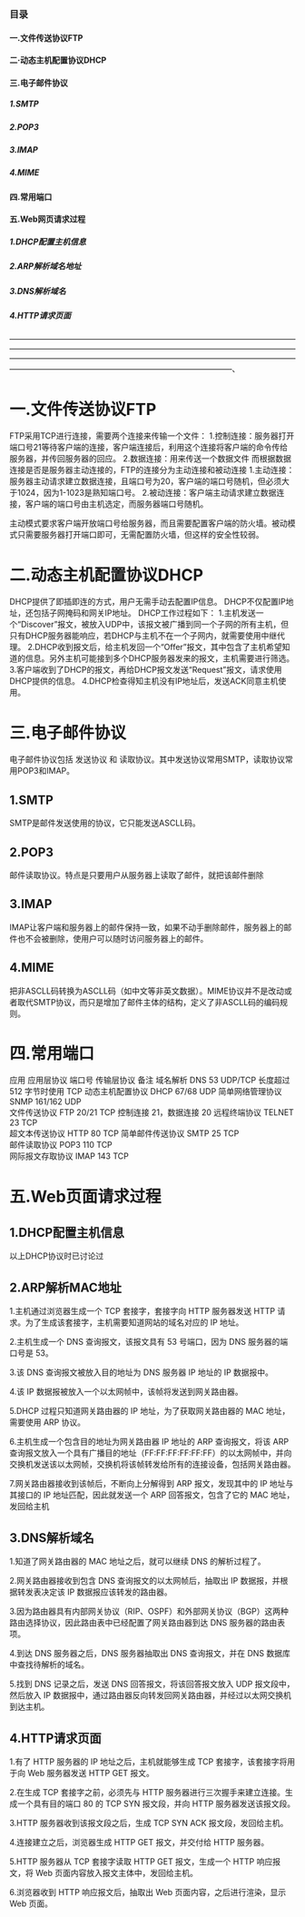 ### 目录
#### 一.文件传送协议FTP
#### 二·动态主机配置协议DHCP
#### 三.电子邮件协议
 ##### 1.SMTP
 ##### 2.POP3
 ##### 3.IMAP
 ##### 4.MIME
#### 四.常用端口
#### 五.Web网页请求过程
 ##### 1.DHCP配置主机信息
 ##### 2.ARP解析域名地址
 ##### 3.DNS解析域名
 ##### 4.HTTP请求页面
 
 ————————————————————————————————————————————————————————————————————————————————————————————————————————————————————————————————————————、
 
 # 一.文件传送协议FTP
 FTP采用TCP进行连接，需要两个连接来传输一个文件：
 1.控制连接：服务器打开端口号21等待客户端的连接，客户端连接后，利用这个连接将客户端的命令传给服务器，并传回服务器的回应。
 2.数据连接：用来传送一个数据文件
 而根据数据连接是否是服务器主动连接的，FTP的连接分为主动连接和被动连接
 1.主动连接：服务器主动请求建立数据连接，且端口号为20，客户端的端口号随机，但必须大于1024，因为1-1023是熟知端口号。
 2.被动连接：客户端主动请求建立数据连接，客户端的端口号由主机选定，而服务器端口号随机。
 
 主动模式要求客户端开放端口号给服务器，而且需要配置客户端的防火墙。被动模式只需要服务器打开端口即可，无需配置防火墙，但这样的安全性较弱。
 
 # 二.动态主机配置协议DHCP
 DHCP提供了即插即连的方式，用户无需手动去配置IP信息。
 DHCP不仅配置IP地址，还包括子网掩码和网关IP地址。
 DHCP工作过程如下：
 1.主机发送一个“Discover”报文，被放入UDP中，该报文被广播到同一个子网的所有主机，但只有DHCP服务器能响应，若DHCP与主机不在一个子网内，就需要使用中继代理。
 2.DHCP收到报文后，给主机发回一个“Offer”报文，其中包含了主机希望知道的信息。另外主机可能接到多个DHCP服务器发来的报文，主机需要进行筛选。
 3.客户端收到了DHCP的报文，再给DHCP报文发送“Request”报文，请求使用DHCP提供的信息。
 4.DHCP检查得知主机没有IP地址后，发送ACK同意主机使用。
 
 # 三.电子邮件协议
 电子邮件协议包括 发送协议 和 读取协议。其中发送协议常用SMTP，读取协议常用POP3和IMAP。
 ## 1.SMTP
 SMTP是邮件发送使用的协议，它只能发送ASCLL码。
 
 ## 2.POP3
 邮件读取协议。特点是只要用户从服务器上读取了邮件，就把该邮件删除
 
 ## 3.IMAP
 IMAP让客户端和服务器上的邮件保持一致，如果不动手删除邮件，服务器上的邮件也不会被删除，使用户可以随时访问服务器上的邮件。
 
 ## 4.MIME
 把非ASCLL码转换为ASCLL码（如中文等非英文数据）。MIME协议并不是改动或者取代SMTP协议，而只是增加了邮件主体的结构，定义了非ASCLL码的编码规则。
 
 # 四.常用端口
 
 应用	         应用层协议	    端口号	   传输层协议	      备注
域名解析	        DNS	           53	     UDP/TCP	 长度超过 512 字节时使用 TCP
动态主机配置协议  DHCP	         67/68	    UDP	
简单网络管理协议	SNMP	         161/162	  UDP	
文件传送协议	    FTP	           20/21	    TCP	      控制连接 21，数据连接 20
远程终端协议	    TELNET	        23	      TCP	
超文本传送协议	   HTTP	           80	        TCP	
简单邮件传送协议	SMTP	          25	       TCP	
邮件读取协议	    POP3	          110	       TCP	
网际报文存取协议	IMAP	          143	        TCP	

# 五.Web页面请求过程

## 1.DHCP配置主机信息
以上DHCP协议时已讨论过

## 2.ARP解析MAC地址
1.主机通过浏览器生成一个 TCP 套接字，套接字向 HTTP 服务器发送 HTTP 请求。为了生成该套接字，主机需要知道网站的域名对应的 IP 地址。

2.主机生成一个 DNS 查询报文，该报文具有 53 号端口，因为 DNS 服务器的端口号是 53。

3.该 DNS 查询报文被放入目的地址为 DNS 服务器 IP 地址的 IP 数据报中。

4.该 IP 数据报被放入一个以太网帧中，该帧将发送到网关路由器。

5.DHCP 过程只知道网关路由器的 IP 地址，为了获取网关路由器的 MAC 地址，需要使用 ARP 协议。

6.主机生成一个包含目的地址为网关路由器 IP 地址的 ARP 查询报文，将该 ARP 查询报文放入一个具有广播目的地址（FF:FF:FF:FF:FF:FF）的以太网帧中，并向交换机发送该以太网帧，交换机将该帧转发给所有的连接设备，包括网关路由器。

7.网关路由器接收到该帧后，不断向上分解得到 ARP 报文，发现其中的 IP 地址与其接口的 IP 地址匹配，因此就发送一个 ARP 回答报文，包含了它的 MAC 地址，发回给主机
 
## 3.DNS解析域名
1.知道了网关路由器的 MAC 地址之后，就可以继续 DNS 的解析过程了。

2.网关路由器接收到包含 DNS 查询报文的以太网帧后，抽取出 IP 数据报，并根据转发表决定该 IP 数据报应该转发的路由器。

3.因为路由器具有内部网关协议（RIP、OSPF）和外部网关协议（BGP）这两种路由选择协议，因此路由表中已经配置了网关路由器到达 DNS 服务器的路由表项。

4.到达 DNS 服务器之后，DNS 服务器抽取出 DNS 查询报文，并在 DNS 数据库中查找待解析的域名。

5.找到 DNS 记录之后，发送 DNS 回答报文，将该回答报文放入 UDP 报文段中，然后放入 IP 数据报中，通过路由器反向转发回网关路由器，并经过以太网交换机到达主机。

## 4.HTTP请求页面
1.有了 HTTP 服务器的 IP 地址之后，主机就能够生成 TCP 套接字，该套接字将用于向 Web 服务器发送 HTTP GET 报文。

2.在生成 TCP 套接字之前，必须先与 HTTP 服务器进行三次握手来建立连接。生成一个具有目的端口 80 的 TCP SYN 报文段，并向 HTTP 服务器发送该报文段。

3.HTTP 服务器收到该报文段之后，生成 TCP SYN ACK 报文段，发回给主机。

4.连接建立之后，浏览器生成 HTTP GET 报文，并交付给 HTTP 服务器。

5.HTTP 服务器从 TCP 套接字读取 HTTP GET 报文，生成一个 HTTP 响应报文，将 Web 页面内容放入报文主体中，发回给主机。

6.浏览器收到 HTTP 响应报文后，抽取出 Web 页面内容，之后进行渲染，显示 Web 页面。
 
 
 
 
 
 
 
